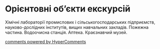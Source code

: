 <div id="hypercomments_widget" class="js-hypercomments-widget invisible"></div>

# Орієнтовні об’єкти екскурсій

Хімічні лабораторії промислових і сільськогосподарських підприємств, науково-дослідних інститутів, вищих навчальних закладів. Пожежна частина. Водоочисна станція. Аптека. Краєзнавчий музей. 

<div class="js-hypercomments-container">
<a href="http://hypercomments.com" class="hc-link" title="comments widget">comments powered by HyperComments</a>
</div>
